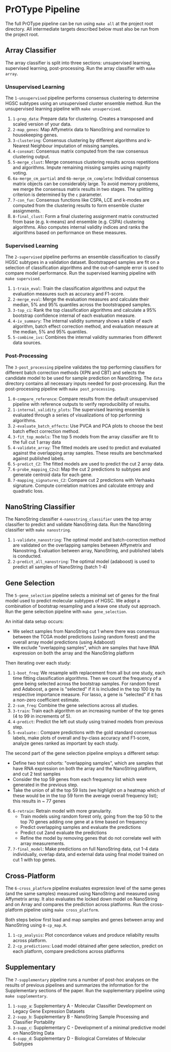 # PrOType Pipeline

The full PrOType pipeline can be run using `make all` at the project root directory. All intermediate targets described below must also be run from the project root.

## Array Classifier

The array classifier is split into three sections: unsupervised learning, supervised learning, post-processing. Run the array classifier with `make array`.

### Unsupervised Learning

The `1-unsupervised` pipeline performs consensus clustering to determine HGSC subtypes using an unsupervised cluster ensemble method. Run the unsupervised learning pipeline with `make unsupervised`.

1. `1-prep_data`: Prepare data for clustering. Creates a transposed and scaled version of your data.
2. `2-map_genes`: Map Affymetrix data to NanoString and normalize to housekeeping genes.
3. `3-clustering`: Consensus clustering by different algorithms and k-Nearest Neighbour imputation of missing samples.
4. `4-consmat`: Consensus matrix computed from the raw consensus clustering output.
5. `5-merge_clust`: Merge consensus clustering results across repetitions and algorithms. Impute remaining missing samples using majority voting.
6. `6a-merge_cm_partial` and `6b-merge_cm_complete`: Individual consensus matrix objects can be considerably large. To avoid memory problems, we merge the consensus matrix results in two stages. The splitting criterion is determined by the `c` parameter.
7. `7-con_fun`: Consensus functions like CSPA, LCE and k-modes are computed from the clustering results to form ensemble cluster assignments.
8. `8-final_clust`: Form a final clustering assignment matrix constructed from base (e.g. k-means) and ensemble (e.g. CSPA) clustering algorithms. Also computes internal validity indices and ranks the algorithms based on performance on these measures.

### Supervised Learning

The `2-supervised` pipeline performs an ensemble classification to classify HGSC subtypes in a validation dataset. Bootstrapped samples are fit on a selection of classification algorithms and the out-of-sample error is used to compare model performance. Run the supervised learning pipeline with `make supervised`.

1. `1-train_eval`: Train the classification algorithms and output the evaluation measures such as accuracy and F1-score.
2. `2-merge_eval`: Merge the evaluation measures and calculate their median, 5% and 95% quantiles across the bootstrapped samples.
3. `3-top_ci`: Rank the top classification algorithms and calculate a 95% bootstrap confidence internal of each evaluation measure.
4. `4-iv_summary`: The internal validity summary shows a table of each algorithm, batch effect correction method, and evaluation measure at the median, 5% and 95% quantiles.
5. `5-combine_ivs`: Combines the internal validity summaries from different data sources.

### Post-Processing

The `3-post_processing` pipeline validates the top performing classifiers for different batch correction methods (XPN and CBT) and selects the candidate model to be used for sample prediction on NanoString. The `data` directory contains all necessary inputs needed for post-processing. Run the post-processing pipeline with `make post_processing`.

1. `0-compare_reference`: Compare results from the default unsupervised pipeline with reference outputs to verify reproducibility of results.
2. `1-internal_validity_plots`: The supervised learning ensemble is evaluated through a series of visualizations of top performing algorithms.
3. `2-evaluate_batch_effects`: Use PVCA and PCA plots to choose the best batch effect correction method.
4. `3-fit_top_models`: The top 5 models from the array classifier are fit to the full cut 1 array data
5. `4-validate_array`: The fitted models are used to predict and evaluated against the overlapping array samples. These results are benchmarked against published labels.
6. `5-predict_C2`: The fitted models are used to predict the cut 2 array data.
7. `6-probe_mapping_C2v2`: Map the cut 2 predictions to subtypes and generate centroid data for each gene.
8. `7-mapping_signatures_C2`: Compare cut 2 predictions with Verhaaks signature. Compute correlation matrices and calculate entropy and quadratic loss.

## NanoString Classifier

The NanoString classifier `4-nanostring_classifier` uses the top array classifier to predict and validate NanoString data. Run the NanoString classifier with `make nanostring`.

1. `1-validate_nanostring`: The optimal model and batch-correction method are validated on the overlapping samples between Affymetrix and Nanostring. Evaluation between array, NanoString, and published labels is conducted.
2. `2-predict_all_nanostring`: The optimal model (adaboost) is used to predict all samples of NanoString (batch 1-4)

## Gene Selection

The `5-gene_selection` pipeline selects a minimal set of genes for the final model used to predict molecular subtypes of HGSC. We adopt a combination of bootstrap resampling and a leave one study out approach. Run the gene selection pipeline with `make gene_selection`.

An initial data setup occurs:
  - We select samples from NanoString cut 1 where there was consensus between the TCGA model predictions (using random forest) and the overall array model predictions (using Adaboost)
  - We exclude "overlapping samples", which are samples that have RNA expression on both the array and the NanoString platform

Then iterating over each study:

1. `1-boot_freq`: We resample with replacement from all but one study, each time fitting classification algorithms. Then we count the frequency of a gene being selected across the bootstrap samples. For random forest and Adaboost, a gene is "selected" if it is included in the top 100 by its respective importance measure. For lasso, a gene is "selected" if it has a non-zero coefficient estimate.
2. `2-sum_freq`: Combine the gene selections across all studies.
3. `3-train`: Train each algorithm on an increasing number of the top genes (4 to 99 in increments of 5).
4. `4-predict`: Predict the left out study using trained models from previous step.
5. `5-evaluate:`: Compare predictions with the gold standard consensus labels, make plots of overall and by-class accuracy and F1-score, analyze genes ranked as important by each study.

The second part of the gene selection pipeline employs a different setup:
  - Define two test cohorts: "overlapping samples", which are samples that have RNA expression on both the array and the NanoString platform, and cut 2 test samples
  - Consider the top 59 genes from each frequency list which were generated in the previous step.
  - Take the union of all the top 59 lists (we highlight on a heatmap which of these would be in the top 59 form the average overall frequency list); this results in ~ 77 genes

6. `6-retrain`: Retrain model with more granularity.
    - Train models using random forest only, going from the top 50 to the top 70 genes adding one gene at a time based on frequency
    - Predict overlapping samples and evaluate the predictions
    - Predict cut 2and evaluate the predictions 
    - Refine the model by removing genes that do not correlate well with array measurements.
7. `7-final_model`: Make predictions on full NanoString data, cut 1-4 data individually, overlap data, and external data using final model trained on cut 1 with top genes.

## Cross-Platform

The `6-cross_platform` pipeline evaluates expression level of the same genes (and the same samples) measured using NanoString and measured using Affymetrix array. It also evaluates the locked down model on NanoString and on Array and compares the prediction across platforms. Run the cross-platform pipeline using `make cross_platform`.

Both steps below first load and map samples and genes between array and NanoString using `0-cp_map.R`.

1. `1-cp_analysis`: Plot concordance values and produce reliabilty results across platform.
2. `2-cp_predictions`: Load model obtained after gene selection, predict on each platform, compare predictions across platforms

## Supplementary

The `7-supplementary` pipeline runs a number of post-hoc analyses on the results of previous pipelines and summarizes the information for the Supplementary sections of the paper. Run the supplementary pipeline using `make supplementary`.

1. `1-supp_a`: Supplementary A - Molecular Classifier Development on Legacy Gene Expression Datasets
2. `2-supp_b`: Supplementary B - NanoString Sample Processing and Classifier Portability
3. `3-supp_c`: Supplementary C - Development of a minimal predictive model on NanoString Data
4. `4-supp_d`: Supplementary D - Biological Correlates of Molecular Subtypes 
